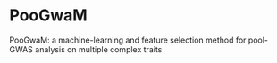 # PooGwaM
PooGwaM: a machine-learning and feature selection method for pool-GWAS analysis on multiple complex traits
